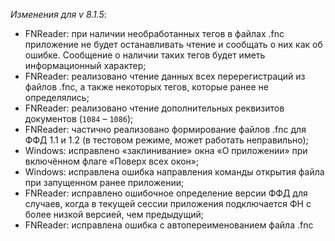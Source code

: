 _Изменения для v 8.1.5_:
- FNReader: при наличии необработанных тегов в файлах .fnc приложение не будет останавливать чтение и сообщать о них как об ошибке. Сообщение о наличии таких тегов будет иметь информационный характер;
- FNReader: реализовано чтение данных всех перерегистраций из файлов .fnc, а также некоторых тегов, которые ранее не определялись;
- FNReader: реализовано чтение дополнительных реквизитов документов (```1084``` – ```1086```);
- FNReader: частично реализовано формирование файлов .fnc для ФФД 1.1 и 1.2 (в тестовом режиме, может работать неправильно);
- Windows: исправлено «заклинивание» окна «О приложении» при включённом флаге «Поверх всех окон»;
- Windows: исправлена ошибка направления команды открытия файла при запущенном ранее приложении;
- FNReader: исправлено ошибочное определение версии ФФД для случаев, когда в текущей сессии приложения подключается ФН с более низкой версией, чем предыдущий;
- FNReader: исправлена ошибка с автопереименованием файла .fnc
